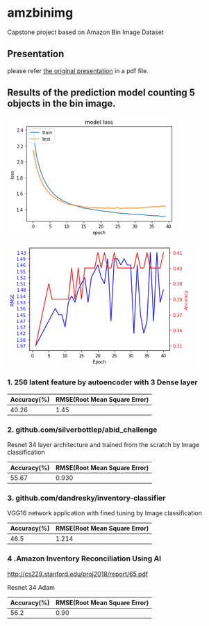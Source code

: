 
# amzbinimg
Capstone project based on Amazon Bin Image Dataset

## Presentation
please refer [the original presentation](./docs/galvanize_36x48_abi_jaejun.pdf) in a pdf file.

## Results of the prediction model counting 5 objects in the bin image. 

![train_validation_loss](images/plot_prediction_loss_curve.png)

![train_validation_loss](images/plot_prediction_rmse_accuracy.png)

### 1. 256 latent feature by autoencoder with 3 Dense layer

| Accuracy(%) | RMSE(Root Mean Square Error)|
|----------------------|--------|
| 40.26 | 1.45 |


### 2. github.com/silverbottlep/abid_challenge
Resnet 34 layer architecture and trained from the scratch by Image classification

| Accuracy(%) | RMSE(Root Mean Square Error)|
|----------------------|--------|
| 55.67 | 0.930 |

### 3. github.com/dandresky/inventory-classifier
VGG16 network application with fined tuning by Image classification

| Accuracy(%) | RMSE(Root Mean Square Error)|
|----------------------|--------|
| 46.5 | 1.214 |

### 4 .Amazon Inventory Reconciliation Using AI
http://cs229.stanford.edu/proj2018/report/65.pdf

Resnet 34 Adam 

| Accuracy(%) | RMSE(Root Mean Square Error)|
|----------------------|--------|
| 56.2 | 0.90 |